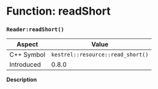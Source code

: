 
# Function: readShort
### `Reader:readShort()`

| Aspect | Value |
| --- | --- |
| C++ Symbol | `kestrel::resource::read_short()` |
| Introduced | 0.8.0 |

**Description**


